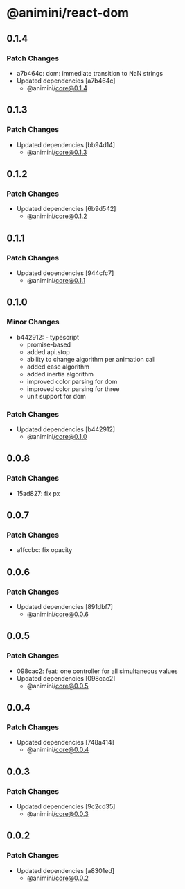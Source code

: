 # @animini/react-dom

## 0.1.4

### Patch Changes

- a7b464c: dom: immediate transition to NaN strings
- Updated dependencies [a7b464c]
  - @animini/core@0.1.4

## 0.1.3

### Patch Changes

- Updated dependencies [bb94d14]
  - @animini/core@0.1.3

## 0.1.2

### Patch Changes

- Updated dependencies [6b9d542]
  - @animini/core@0.1.2

## 0.1.1

### Patch Changes

- Updated dependencies [944cfc7]
  - @animini/core@0.1.1

## 0.1.0

### Minor Changes

- b442912: - typescript
  - promise-based
  - added api.stop
  - ability to change algorithm per animation call
  - added ease algorithm
  - added inertia algorithm
  - improved color parsing for dom
  - improved color parsing for three
  - unit support for dom

### Patch Changes

- Updated dependencies [b442912]
  - @animini/core@0.1.0

## 0.0.8

### Patch Changes

- 15ad827: fix px

## 0.0.7

### Patch Changes

- a1fccbc: fix opacity

## 0.0.6

### Patch Changes

- Updated dependencies [891dbf7]
  - @animini/core@0.0.6

## 0.0.5

### Patch Changes

- 098cac2: feat: one controller for all simultaneous values
- Updated dependencies [098cac2]
  - @animini/core@0.0.5

## 0.0.4

### Patch Changes

- Updated dependencies [748a414]
  - @animini/core@0.0.4

## 0.0.3

### Patch Changes

- Updated dependencies [9c2cd35]
  - @animini/core@0.0.3

## 0.0.2

### Patch Changes

- Updated dependencies [a8301ed]
  - @animini/core@0.0.2
